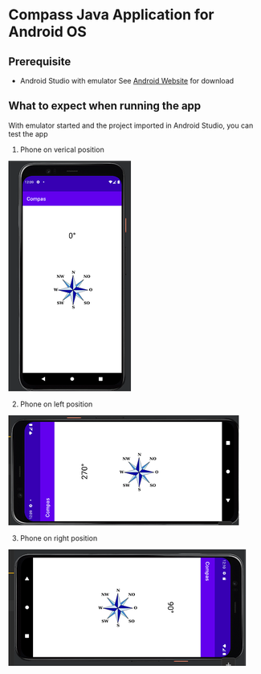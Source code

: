 # Compass Java Application for Android OS

## Prerequisite
- Android Studio with emulator
See [Android Website](https://developer.android.com/studio) for download

## What to expect when running the app
With emulator started and the project imported in Android Studio, you can test the app 
1. Phone on verical position

![vertical_compass](https://github.com/Carinaaa/Images_ReadMe/blob/main/compass/compass1.PNG)

2. Phone on left position

![vertical_compass](https://github.com/Carinaaa/Images_ReadMe/blob/main/compass/compass2.PNG)

3. Phone on right position

![vertical_compass](https://github.com/Carinaaa/Images_ReadMe/blob/main/compass/compass3.PNG)
